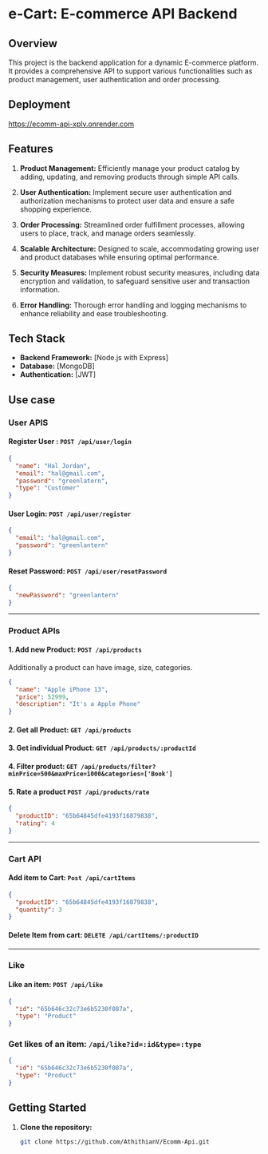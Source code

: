 # e-Cart: E-commerce API Backend

## Overview

This project is the backend application for a dynamic E-commerce platform. It provides a comprehensive API to support various functionalities such as product management, user authentication and order processing.

## Deployment
https://ecomm-api-xplv.onrender.com

## Features

1. **Product Management:** Efficiently manage your product catalog by adding, updating, and removing products through simple API calls.

2. **User Authentication:** Implement secure user authentication and authorization mechanisms to protect user data and ensure a safe shopping experience.

3. **Order Processing:** Streamlined order fulfillment processes, allowing users to place, track, and manage orders seamlessly.

4. **Scalable Architecture:** Designed to scale, accommodating growing user and product databases while ensuring optimal performance.

5. **Security Measures:** Implement robust security measures, including data encryption and validation, to safeguard sensitive user and transaction information.

6. **Error Handling:** Thorough error handling and logging mechanisms to enhance reliability and ease troubleshooting.

## Tech Stack

- **Backend Framework:** [Node.js with Express]
- **Database:** [MongoDB]
- **Authentication:** [JWT]

## Use case

### User APIS

#### Register User : `POST /api/user/login`

```json
{
  "name": "Hal Jordan",
  "email": "hal@gmail.com",
  "password": "greenlatern",
  "type": "Customer"
}
```

#### User Login: `POST /api/user/register`

```json
{
  "email": "hal@gmail.com",
  "password": "greenlantern"
}
```

#### Reset Password: `POST /api/user/resetPassword`

```json
{
  "newPassword": "greenlantern"
}
```

---

### Product APIs

#### 1. Add new Product: `POST /api/products`

Additionally a product can have image, size, categories.

```json
{
  "name": "Apple iPhone 13",
  "price": 52999,
  "description": "It's a Apple Phone"
}
```

#### 2. Get all Product: `GET /api/products`

#### 3. Get individual Product: `GET /api/products/:productId`

#### 4. Filter product: `GET /api/products/filter?minPrice=500&maxPrice=1000&categories=['Book']`

#### 5. Rate a product `POST /api/products/rate`

```json
{
  "productID": "65b64845dfe4193f16879838",
  "rating": 4
}
```

---

### Cart API

#### Add item to Cart: `Post /api/cartItems`

```json
{
  "productID": "65b64845dfe4193f16879838",
  "quantity": 3
}
```

#### Delete Item from cart: `DELETE /api/cartItems/:productID`

---

### Like

#### Like an item: `POST /api/like`

```json
{
  "id": "65b646c32c73e6b5230f087a",
  "type": "Product"
}
```

### Get likes of an item: `/api/like?id=:id&type=:type`

```json
{
  "id": "65b646c32c73e6b5230f087a",
  "type": "Product"
}
```

## Getting Started

1. **Clone the repository:**
   ```bash
   git clone https://github.com/AthithianV/Ecomm-Api.git
   ```
